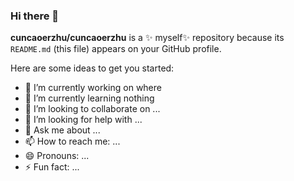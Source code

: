 ### Hi there 👋


**cuncaoerzhu/cuncaoerzhu** is a ✨ myself✨ repository because its `README.md` (this file) appears on your GitHub profile.

Here are some ideas to get you started:

- 🔭 I’m currently working on where
- 🌱 I’m currently learning nothing
- 👯 I’m looking to collaborate on ...
- 🤔 I’m looking for help with ...
- 💬 Ask me about ...
- 📫 How to reach me: ...
- 😄 Pronouns: ...
- ⚡ Fun fact: ...

